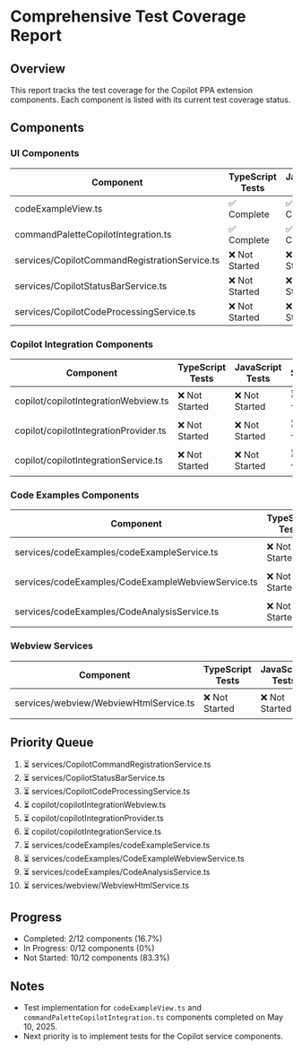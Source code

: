 # Comprehensive Test Coverage Report

## Overview
This report tracks the test coverage for the Copilot PPA extension components. Each component is listed with its current test coverage status.

## Components

### UI Components
| Component | TypeScript Tests | JavaScript Tests | Status |
|-----------|-----------------|------------------|--------|
| codeExampleView.ts | ✅ Complete | ✅ Complete | ✅ COMPLETE |
| commandPaletteCopilotIntegration.ts | ✅ Complete | ✅ Complete | ✅ COMPLETE |
| services/CopilotCommandRegistrationService.ts | ❌ Not Started | ❌ Not Started | ⏳ TODO |
| services/CopilotStatusBarService.ts | ❌ Not Started | ❌ Not Started | ⏳ TODO |
| services/CopilotCodeProcessingService.ts | ❌ Not Started | ❌ Not Started | ⏳ TODO |

### Copilot Integration Components
| Component | TypeScript Tests | JavaScript Tests | Status |
|-----------|-----------------|------------------|--------|
| copilot/copilotIntegrationWebview.ts | ❌ Not Started | ❌ Not Started | ⏳ TODO |
| copilot/copilotIntegrationProvider.ts | ❌ Not Started | ❌ Not Started | ⏳ TODO |
| copilot/copilotIntegrationService.ts | ❌ Not Started | ❌ Not Started | ⏳ TODO |

### Code Examples Components
| Component | TypeScript Tests | JavaScript Tests | Status |
|-----------|-----------------|------------------|--------|
| services/codeExamples/codeExampleService.ts | ❌ Not Started | ❌ Not Started | ⏳ TODO |
| services/codeExamples/CodeExampleWebviewService.ts | ❌ Not Started | ❌ Not Started | ⏳ TODO |
| services/codeExamples/CodeAnalysisService.ts | ❌ Not Started | ❌ Not Started | ⏳ TODO |

### Webview Services
| Component | TypeScript Tests | JavaScript Tests | Status |
|-----------|-----------------|------------------|--------|
| services/webview/WebviewHtmlService.ts | ❌ Not Started | ❌ Not Started | ⏳ TODO |

## Priority Queue
1. ⏳ services/CopilotCommandRegistrationService.ts
2. ⏳ services/CopilotStatusBarService.ts
3. ⏳ services/CopilotCodeProcessingService.ts
4. ⏳ copilot/copilotIntegrationWebview.ts
5. ⏳ copilot/copilotIntegrationProvider.ts
6. ⏳ copilot/copilotIntegrationService.ts
7. ⏳ services/codeExamples/codeExampleService.ts
8. ⏳ services/codeExamples/CodeExampleWebviewService.ts
9. ⏳ services/codeExamples/CodeAnalysisService.ts
10. ⏳ services/webview/WebviewHtmlService.ts

## Progress
- Completed: 2/12 components (16.7%)
- In Progress: 0/12 components (0%)
- Not Started: 10/12 components (83.3%)

## Notes
- Test implementation for `codeExampleView.ts` and `commandPaletteCopilotIntegration.ts` components completed on May 10, 2025.
- Next priority is to implement tests for the Copilot service components.
